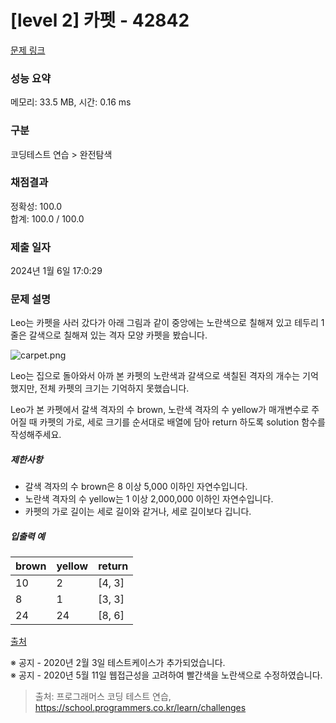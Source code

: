 # [level 2] 카펫 - 42842 

[문제 링크](https://school.programmers.co.kr/learn/courses/30/lessons/42842?language=javascript) 

### 성능 요약

메모리: 33.5 MB, 시간: 0.16 ms

### 구분

코딩테스트 연습 > 완전탐색

### 채점결과

정확성: 100.0<br/>합계: 100.0 / 100.0

### 제출 일자

2024년 1월 6일 17:0:29

### 문제 설명

<p style="user-select: auto !important;">Leo는 카펫을 사러 갔다가 아래 그림과 같이 중앙에는 노란색으로 칠해져 있고 테두리 1줄은 갈색으로 칠해져 있는 격자 모양 카펫을 봤습니다.</p>

<p style="user-select: auto !important;"><img src="https://grepp-programmers.s3.ap-northeast-2.amazonaws.com/files/production/b1ebb809-f333-4df2-bc81-02682900dc2d/carpet.png" title="" alt="carpet.png" style="user-select: auto !important;"></p>

<p style="user-select: auto !important;">Leo는 집으로 돌아와서 아까 본 카펫의 노란색과 갈색으로 색칠된 격자의 개수는 기억했지만, 전체 카펫의 크기는 기억하지 못했습니다.</p>

<p style="user-select: auto !important;">Leo가 본 카펫에서 갈색 격자의 수 brown, 노란색 격자의 수 yellow가 매개변수로 주어질 때 카펫의 가로, 세로 크기를 순서대로 배열에 담아 return 하도록 solution 함수를 작성해주세요.</p>

<h5 style="user-select: auto !important;">제한사항</h5>

<ul style="user-select: auto !important;">
<li style="user-select: auto !important;">갈색 격자의 수 brown은 8 이상 5,000 이하인 자연수입니다.</li>
<li style="user-select: auto !important;">노란색 격자의 수 yellow는 1 이상 2,000,000 이하인 자연수입니다.</li>
<li style="user-select: auto !important;">카펫의 가로 길이는 세로 길이와 같거나, 세로 길이보다 깁니다.</li>
</ul>

<h5 style="user-select: auto !important;">입출력 예</h5>
<table class="table" style="user-select: auto !important;">
        <thead style="user-select: auto !important;"><tr style="user-select: auto !important;">
<th style="user-select: auto !important;">brown</th>
<th style="user-select: auto !important;">yellow</th>
<th style="user-select: auto !important;">return</th>
</tr>
</thead>
        <tbody style="user-select: auto !important;"><tr style="user-select: auto !important;">
<td style="user-select: auto !important;">10</td>
<td style="user-select: auto !important;">2</td>
<td style="user-select: auto !important;">[4, 3]</td>
</tr>
<tr style="user-select: auto !important;">
<td style="user-select: auto !important;">8</td>
<td style="user-select: auto !important;">1</td>
<td style="user-select: auto !important;">[3, 3]</td>
</tr>
<tr style="user-select: auto !important;">
<td style="user-select: auto !important;">24</td>
<td style="user-select: auto !important;">24</td>
<td style="user-select: auto !important;">[8, 6]</td>
</tr>
</tbody>
      </table>
<p style="user-select: auto !important;"><a href="http://hsin.hr/coci/archive/2010_2011/contest4_tasks.pdf" target="_blank" rel="noopener" style="user-select: auto !important;">출처</a></p>

<p style="user-select: auto !important;">※ 공지 - 2020년 2월 3일 테스트케이스가 추가되었습니다.<br style="user-select: auto !important;">
※ 공지 - 2020년 5월 11일 웹접근성을 고려하여 빨간색을 노란색으로 수정하였습니다.</p>


> 출처: 프로그래머스 코딩 테스트 연습, https://school.programmers.co.kr/learn/challenges